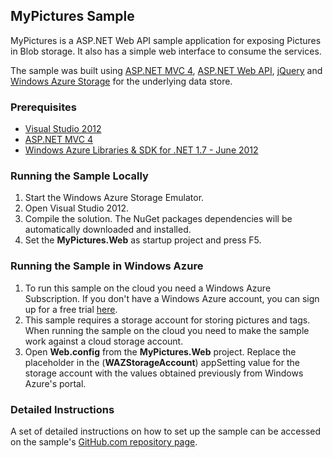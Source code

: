 ## MyPictures Sample

MyPictures is a ASP.NET Web API sample application for exposing Pictures in Blob storage. It also has a simple web interface to consume the services.

The sample was built using [ASP.NET MVC 4](http://www.asp.net/mvc/mvc4), [ASP.NET Web API](http://www.asp.net/web-api), [jQuery](http://jquery.com/) and [Windows Azure Storage](http://www.windowsazure.com/en-us/home/features/storage/) for the underlying data store.

### Prerequisites
* [Visual Studio 2012](http://www.microsoft.com/visualstudio/11/)
* [ASP.NET MVC 4](http://www.asp.net/mvc/mvc4)
* [Windows Azure Libraries & SDK for .NET 1.7 - June 2012](http://www.windowsazure.com/en-us/develop/downloads/)

### Running the Sample Locally
1. Start the Windows Azure Storage Emulator.
2. Open Visual Studio 2012.
3. Compile the solution. The NuGet packages dependencies will be automatically downloaded and installed.
4. Set the **MyPictures.Web** as startup project and press F5.

### Running the Sample in Windows Azure
1. To run this sample on the cloud you need a Windows Azure Subscription. If you don't have a Windows Azure account, you can sign up for a free trial [here](http://bit.ly/windowsazuretrial).
2. This sample requires a storage account for storing pictures and tags. When running the sample on the cloud you need to make the sample work against a cloud storage account.
3. Open **Web.config** from the **MyPictures.Web** project. Replace the placeholder in the  (**WAZStorageAccount**) appSetting value for the storage account with the values obtained previously from Windows Azure's portal.

### Detailed Instructions ###
A set of detailed instructions on how to set up the sample can be accessed on the sample's [GitHub.com repository page](https://github.com/WindowsAzure-Samples/MyPictures/blob/master/SAMPLE.md "Detailed Sample Walk-through").

